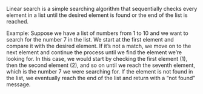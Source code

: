 

Linear search is a simple searching algorithm that sequentially checks every element in a list until the desired element is found or the end of the list is reached. 

Example: Suppose we have a list of numbers from 1 to 10 and we want to search for the number 7 in the list. We start at the first element and compare it with the desired element. If it’s not a match, we move on to the next element and continue the process until we find the element we’re looking for. In this case, we would start by checking the first element (1), then the second element (2), and so on until we reach the seventh element, which is the number 7 we were searching for. If the element is not found in the list, we eventually reach the end of the list and return with a “not found” message.